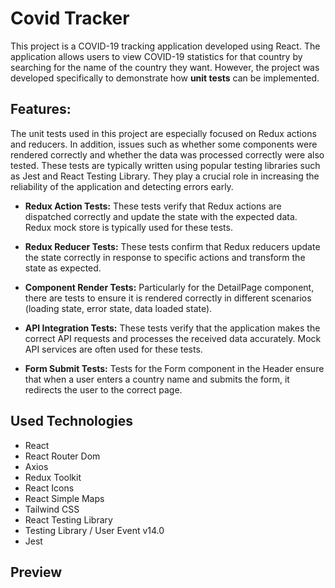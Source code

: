 # Covid Tracker

This project is a COVID-19 tracking application developed using React. The application allows users to view COVID-19 statistics for that country by searching for the name of the country they want. However, the project was developed specifically to demonstrate how **unit tests** can be implemented.

## Features:

The unit tests used in this project are especially focused on Redux actions and reducers. In addition, issues such as whether some components were rendered correctly and whether the data was processed correctly were also tested. These tests are typically written using popular testing libraries such as Jest and React Testing Library. They play a crucial role in increasing the reliability of the application and detecting errors early.

* **Redux Action Tests:** These tests verify that Redux actions are dispatched correctly and update the state with the expected data. Redux mock store is typically used for these tests.

* **Redux Reducer Tests:** These tests confirm that Redux reducers update the state correctly in response to specific actions and transform the state as expected.

* **Component Render Tests:** Particularly for the DetailPage component, there are tests to ensure it is rendered correctly in different scenarios (loading state, error state, data loaded state).

* **API Integration Tests:** These tests verify that the application makes the correct API requests and processes the received data accurately. Mock API services are often used for these tests.

* **Form Submit Tests:** Tests for the Form component in the Header ensure that when a user enters a country name and submits the form, it redirects the user to the correct page.

## Used Technologies

- React
- React Router Dom
- Axios
- Redux Toolkit
- React Icons
- React Simple Maps
- Tailwind CSS
- React Testing Library
- Testing Library / User Event v14.0
- Jest

## Preview






